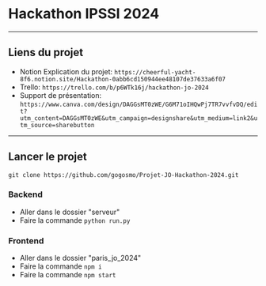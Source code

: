 # Hackathon IPSSI 2024

___________________________________________________________________
## Liens du projet
- Notion Explication du projet:
  ```https://cheerful-yacht-8f6.notion.site/Hackathon-0abb6cd150944ee48107de37633a6f07``` 
- Trello:
  ```https://trello.com/b/p6WTk16j/hackathon-jo-2024```
- Support de présentation:
  ```https://www.canva.com/design/DAGGsMT0zWE/G6M71oIHQwPj7TR7vvfvDQ/edit?utm_content=DAGGsMT0zWE&utm_campaign=designshare&utm_medium=link2&utm_source=sharebutton```
___________________________________________________________________
## Lancer le projet 
    git clone https://github.com/gogosmo/Projet-JO-Hackathon-2024.git

### Backend
  - Aller dans le dossier "serveur" 
  - Faire la commande ```python run.py```

### Frontend
 - Aller dans le dossier "paris_jo_2024"
 - Faire la commande ```npm i```
 - Faire la commande ```npm start```


